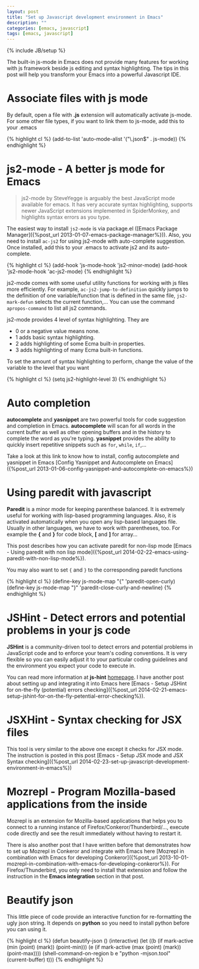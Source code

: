 ```yaml
---
layout: post
title: "Set up Javascript development environment in Emacs"
description: ""
categories: [emacs, javascript]
tags: [emacs, javascript]
---
```

{% include JB/setup %}

The built-in js-mode in Emacs does not provide many
features for working with js framework beside js editing and syntax
highlighting. The tips in this post will help you transform your Emacs into a
powerful Javascript IDE.

# Associate files with js mode

By default, open a file with **.js** extension will automatically activate
js-mode. For some other file types, if you want to link them to js-mode, add
this to your .emacs

{% highlight cl %}
(add-to-list 'auto-mode-alist '("\\.json$" . js-mode))
{% endhighlight %}

# js2-mode - A better js mode for Emacs

> js2-mode by SteveYegge is arguably the best JavaScript mode available for
> emacs. It has very accurate syntax highlighting, supports newer JavaScript
> extensions implemented in SpiderMonkey, and highlights syntax errors as you
> type.

The easiest way to install `js2-mode` is via package.el
([Emacs Package Manager]({%post_url 2013-01-07-emacs-package-manager%})). Also,
you need to install `ac-js2` for using js2-mode with auto-complete suggestion. Once
installed, add this to your .emacs to activate js2 and its auto-complete.

{% highlight cl %}
(add-hook 'js-mode-hook 'js2-minor-mode)
(add-hook 'js2-mode-hook 'ac-js2-mode)
{% endhighlight %}

<!-- more -->

js2-mode comes with some useful utility functions for working with js files more
efficiently. For example, `ac-js2-jump-to-definition` quickly jumps to the
definition of one variable/function that is defined in the same file,
`js2-mark-defun` selects the current function,... You can use the command
`apropos-command` to list all js2 commands.

js2-mode provides 4 level of syntax highlighting. They are
* 0 or a negative value means none.
* 1 adds basic syntax highlighting.
* 2 adds highlighting of some Ecma built-in properties.
* 3 adds highlighting of many Ecma built-in functions.

To set the amount of syntax highlighting to perform, change the value of the
variable to the level that you want

{% highlight cl %}
(setq js2-highlight-level 3)
{% endhighlight %}

# Auto completion

**autocomplete** and **yasnippet** are two powerful tools for code suggestion and
completion in Emacs. **autocomplete** will scan for all words in the current
buffer as well as other opening buffers and in the history to complete the word
as you're typing. **yasnippet** provides the ability to quickly insert
repetitive snippets such as `for`, `while`, `if`,...

Take a look at this link to know how to install, config autocomplete and
yasnippet in Emacs
[Config Yasnippet and Autocomplete on Emacs]({%post_url 2013-01-06-config-yasnippet-and-autocomplete-on-emacs%})

# Using paredit with javascript

**Paredit** is a minor mode for keeping parenthese balanced. It is extremely
useful for working with lisp-based programming languages. Also, it is activated
automatically when you open any lisp-based languages file. Usually in other
languages, we have to work with parentheses, too. For example the **{** and
**}** for code block, **\[** and **\]** for array...

This post describes how you can activate paredit for non-lisp mode
[Emacs - Using paredit with non lisp mode]({%post_url 2014-02-22-emacs-using-paredit-with-non-lisp-mode%}).

You may also want to set `{` and `}` to the corresponding paredit functions

{% highlight cl %}
(define-key js-mode-map "{" 'paredit-open-curly)
(define-key js-mode-map "}" 'paredit-close-curly-and-newline)
{% endhighlight %}

# JSHint - Detect errors and potential problems in your js code

**JSHint** is a community-driven tool to detect errors and potential problems in
JavaScript code and to enforce your team's coding conventions. It is very
flexible so you can easily adjust it to your particular coding guidelines and
the environment you expect your code to execute in.

You can read more information at **js-hint** [homepage](http://www.jshint.com/).
I have another post about setting up and integrating it into Emacs here
[Emacs - Setup JSHint for on-the-fly (potential) errors checking]({%post_url 2014-02-21-emacs-setup-jshint-for-on-the-fly-petential-error-checking%}).

# JSXHint - Syntax checking for JSX files

This tool is very similar to the above one except it checks for JSX mode. The
instruction is posted in this post
[Emacs - Setup JSX mode and JSX Syntax checking]({%post_url 2014-02-23-set-up-javascript-development-environment-in-emacs%})

# Mozrepl - Program Mozilla-based applications from the inside

Mozrepl is an extension for Mozilla-based applications that helps you to connect to a
running instance of Firefox/Conkeror/Thunderbird/..., execute code directly and see the result
immediately without having to restart it.

There is also another post that I have written before that demonstrates how to
set up Mozrepl in Conkeror and integrate with Emacs here
[Mozrepl in combination with Emacs for developing Conkeror]({%post_url 2013-10-01-mozrepl-in-combination-with-emacs-for-developing-conkeror%}).
For Firefox/Thunderbird, you only need to install that extension and follow the
instruction in the **Emacs integration** section in that post.

# Beautify json

This little piece of code provide an interactive function for re-formatting the
ugly json string. It depends on **python** so you need to install python before
you can using it.

{% highlight cl %}
(defun beautify-json ()
  (interactive)
  (let ((b (if mark-active (min (point) (mark)) (point-min)))
        (e (if mark-active (max (point) (mark)) (point-max))))
    (shell-command-on-region b e
     "python -mjson.tool" (current-buffer) t)))
{% endhighlight %}
